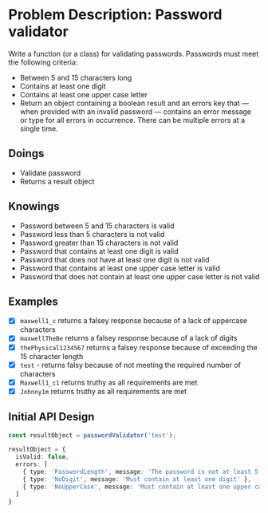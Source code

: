 # Problem Description: Password validator

Write a function (or a class) for validating passwords. Passwords must meet the following criteria:

- Between 5 and 15 characters long 
- Contains at least one digit 
- Contains at least one upper case letter 
- Return an object containing a boolean result and an errors key that — when provided with an invalid password — contains an error message or type for all errors in occurrence. There can be multiple errors at a single time.

## Doings
- Validate password
- Returns a result object

## Knowings
- Password between 5 and 15 characters is valid
- Password less than 5 characters is not valid
- Password greater than 15 characters is not valid
- Password that contains at least one digit is valid
- Password that does not have at least one digit is not valid
- Password that contains at least one upper case letter is valid
- Password that does not contain at least one upper case letter is not valid

## Examples
- [x] `maxwell1_c` returns a falsey response because of a lack of uppercase characters
- [x] `maxwellTheBe` returns a falsey response because of a lack of digits
- [x] `thePhysical1234567` returns a falsey response because of exceeding the 15 character length
- [x] `test` - returns falsy because of not meeting the required number of characters
- [x] `Maxwell1_c1` returns truthy as all requirements are met
- [x] `Johnny1m` returns truthy as all requirements are met

## Initial API Design
```typescript
const resultObject = passwordValidator('test');

resultObject = {
  isValid: false,
  errors: [
    { type: 'PasswordLength', message: 'The password is not at least 5 characters long' },
    { type: 'NoDigit', message: 'Must contain at least one digit' },
    { type: 'NoUpperCase', message: 'Must contain at least one upper case letter' }
  ]
}
```